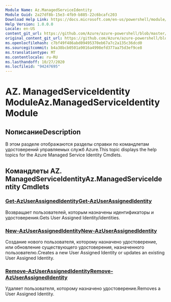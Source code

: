 ```yaml
---
Module Name: Az.ManagedServiceIdentity
Module Guid: 2a27df8b-15e3-4fb9-b885-22c6bcafc203
Download Help Link: https://docs.microsoft.com/en-us/powershell/module/az.managedserviceidentity
Help Version: 1.0.0.0
Locale: en-US
content_git_url: https://github.com/Azure/azure-powershell/blob/master/src/ManagedServiceIdentity/ManagedServiceIdentity/help/Az.ManagedServiceIdentity.md
original_content_git_url: https://github.com/Azure/azure-powershell/blob/master/src/ManagedServiceIdentity/ManagedServiceIdentity/help/Az.ManagedServiceIdentity.md
ms.openlocfilehash: c7bf49f486abd09495370eb67a7c2a135c36dcd0
ms.sourcegitcommit: b4a38bcb0501a9016a4998efd377aa75d3ef9ce8
ms.translationtype: MT
ms.contentlocale: ru-RU
ms.lasthandoff: 10/27/2020
ms.locfileid: "94247695"
---
```

# <span data-ttu-id="18dc2-101">AZ. ManagedServiceIdentity Module</span><span class="sxs-lookup"><span data-stu-id="18dc2-101">Az.ManagedServiceIdentity Module</span></span>
## <span data-ttu-id="18dc2-102">Nописание</span><span class="sxs-lookup"><span data-stu-id="18dc2-102">Description</span></span>
<span data-ttu-id="18dc2-103">В этом разделе отображаются разделы справки по командлетам удостоверений управляемых служб Azure.</span><span class="sxs-lookup"><span data-stu-id="18dc2-103">This topic displays the help topics for the Azure Managed Service Identity Cmdlets.</span></span>

## <span data-ttu-id="18dc2-104">Командлеты AZ. ManagedServiceIdentity</span><span class="sxs-lookup"><span data-stu-id="18dc2-104">Az.ManagedServiceIdentity Cmdlets</span></span>
### [<span data-ttu-id="18dc2-105">Get-AzUserAssignedIdentity</span><span class="sxs-lookup"><span data-stu-id="18dc2-105">Get-AzUserAssignedIdentity</span></span>](Get-AzUserAssignedIdentity.md)
<span data-ttu-id="18dc2-106">Возвращает пользователей, которым назначены идентификаторы и удостоверения.</span><span class="sxs-lookup"><span data-stu-id="18dc2-106">Gets User Assigned Identity/identities.</span></span>

### [<span data-ttu-id="18dc2-107">New-AzUserAssignedIdentity</span><span class="sxs-lookup"><span data-stu-id="18dc2-107">New-AzUserAssignedIdentity</span></span>](New-AzUserAssignedIdentity.md)
<span data-ttu-id="18dc2-108">Создание нового пользователя, которому назначено удостоверение, или обновление существующего удостоверения, назначенного пользователю.</span><span class="sxs-lookup"><span data-stu-id="18dc2-108">Creates a new User Assigned Identity or updates an existing User Assigned Identity.</span></span>

### [<span data-ttu-id="18dc2-109">Remove-AzUserAssignedIdentity</span><span class="sxs-lookup"><span data-stu-id="18dc2-109">Remove-AzUserAssignedIdentity</span></span>](Remove-AzUserAssignedIdentity.md)
<span data-ttu-id="18dc2-110">Удаляет пользователя, которому назначено удостоверение.</span><span class="sxs-lookup"><span data-stu-id="18dc2-110">Removes a User Assigned Identity.</span></span>

